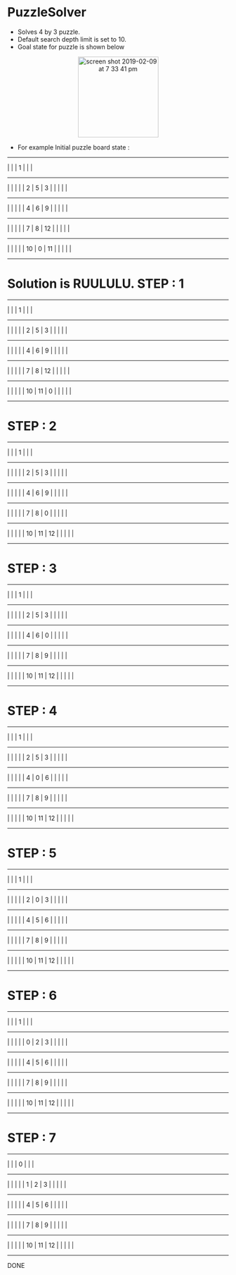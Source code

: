 # PuzzleSolver
- Solves 4 by 3 puzzle.
- Default search depth limit is set to 10.
- Goal state for puzzle is shown below
<p align="center">
<img  width="183" alt="screen shot 2019-02-09 at 7 33 41 pm" src="https://user-images.githubusercontent.com/42313064/52521674-bc7acf80-2ca2-11e9-98be-bb6453d79b36.png">
 </p>
 
- For example
Initial puzzle board state : 
 ------- 
|       |
|   1   |
|       |
 ------- ------- -------
|       |       |       |
|   2   |   5   |   3   |
|       |       |       |
 ------- ------- -------
|       |       |       |
|   4   |   6   |   9   |
|       |       |       |
 ------- ------- -------
|       |       |       |
|   7   |   8   |   12  |
|       |       |       |
 ------- ------- -------
|       |       |       |
|   10  |   0   |   11  |
|       |       |       |
 ------- ------- -------
Solution is RUULULU.
STEP : 1
====================
 ------- 
|       |
|   1   |
|       |
 ------- ------- -------
|       |       |       |
|   2   |   5   |   3   |
|       |       |       |
 ------- ------- -------
|       |       |       |
|   4   |   6   |   9   |
|       |       |       |
 ------- ------- -------
|       |       |       |
|   7   |   8   |   12  |
|       |       |       |
 ------- ------- -------
|       |       |       |
|   10  |   11  |   0   |
|       |       |       |
 ------- ------- -------
STEP : 2
====================
 ------- 
|       |
|   1   |
|       |
 ------- ------- -------
|       |       |       |
|   2   |   5   |   3   |
|       |       |       |
 ------- ------- -------
|       |       |       |
|   4   |   6   |   9   |
|       |       |       |
 ------- ------- -------
|       |       |       |
|   7   |   8   |   0   |
|       |       |       |
 ------- ------- -------
|       |       |       |
|   10  |   11  |   12  |
|       |       |       |
 ------- ------- -------
STEP : 3
====================
 ------- 
|       |
|   1   |
|       |
 ------- ------- -------
|       |       |       |
|   2   |   5   |   3   |
|       |       |       |
 ------- ------- -------
|       |       |       |
|   4   |   6   |   0   |
|       |       |       |
 ------- ------- -------
|       |       |       |
|   7   |   8   |   9   |
|       |       |       |
 ------- ------- -------
|       |       |       |
|   10  |   11  |   12  |
|       |       |       |
 ------- ------- -------
STEP : 4
====================
 ------- 
|       |
|   1   |
|       |
 ------- ------- -------
|       |       |       |
|   2   |   5   |   3   |
|       |       |       |
 ------- ------- -------
|       |       |       |
|   4   |   0   |   6   |
|       |       |       |
 ------- ------- -------
|       |       |       |
|   7   |   8   |   9   |
|       |       |       |
 ------- ------- -------
|       |       |       |
|   10  |   11  |   12  |
|       |       |       |
 ------- ------- -------
STEP : 5
====================
 ------- 
|       |
|   1   |
|       |
 ------- ------- -------
|       |       |       |
|   2   |   0   |   3   |
|       |       |       |
 ------- ------- -------
|       |       |       |
|   4   |   5   |   6   |
|       |       |       |
 ------- ------- -------
|       |       |       |
|   7   |   8   |   9   |
|       |       |       |
 ------- ------- -------
|       |       |       |
|   10  |   11  |   12  |
|       |       |       |
 ------- ------- -------
STEP : 6
====================
 ------- 
|       |
|   1   |
|       |
 ------- ------- -------
|       |       |       |
|   0   |   2   |   3   |
|       |       |       |
 ------- ------- -------
|       |       |       |
|   4   |   5   |   6   |
|       |       |       |
 ------- ------- -------
|       |       |       |
|   7   |   8   |   9   |
|       |       |       |
 ------- ------- -------
|       |       |       |
|   10  |   11  |   12  |
|       |       |       |
 ------- ------- -------
STEP : 7
====================
 ------- 
|       |
|   0   |
|       |
 ------- ------- -------
|       |       |       |
|   1   |   2   |   3   |
|       |       |       |
 ------- ------- -------
|       |       |       |
|   4   |   5   |   6   |
|       |       |       |
 ------- ------- -------
|       |       |       |
|   7   |   8   |   9   |
|       |       |       |
 ------- ------- -------
|       |       |       |
|   10  |   11  |   12  |
|       |       |       |
 ------- ------- -------
DONE




